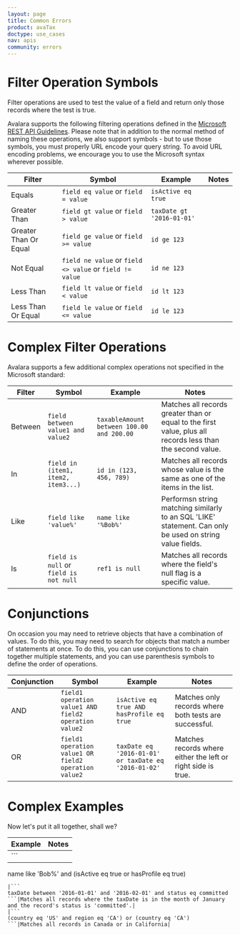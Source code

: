 ```yaml
---
layout: page
title: Common Errors
product: avaTax
doctype: use_cases
nav: apis
community: errors
---
```


# Filter Operation Symbols

Filter operations are used to test the value of a field and return only those records where the test is true.

Avalara supports the following filtering operations defined in the <a href="https://github.com/Microsoft/api-guidelines/blob/master/Guidelines.md#97-filtering">Microsoft REST API Guidelines</a>.  Please note that in addition to the normal method of naming these operations, we also support symbols - but to use those symbols, you must properly URL encode your query string.  To avoid URL encoding problems, we encourage you to use the Microsoft syntax wherever possible.

|Filter|Symbol|Example|Notes|
|---|---|---|---|
|Equals| `field eq value` or `field = value`|`isActive eq true`||
|Greater Than| `field gt value` or `field > value`|`taxDate gt '2016-01-01'`||
|Greater Than Or Equal| `field ge value` or `field >= value`|`id ge 123`||
|Not Equal| `field ne value` or `field <> value` or `field != value`|`id ne 123`||
|Less Than| `field lt value` or `field < value`|`id lt 123`||
|Less Than Or Equal| `field le value` or `field <= value`|`id le 123`||

# Complex Filter Operations

Avalara supports a few additional complex operations not specified in the Microsoft standard:

|Filter|Symbol|Example|Notes|
|---|---|---|---|
|Between|`field between value1 and value2`|`taxableAmount between 100.00 and 200.00`|Matches all records greater than or equal to the first value, plus all records less than the second value.|
|In|`field in (item1, item2, item3...)`|`id in (123, 456, 789)`|Matches all records whose value is the same as one of the items in the list.|
|Like|`field like 'value%'`|`name like '%Bob%'`|Performsn string matching similarly to an SQL 'LIKE' statement.  Can only be used on string value fields.|
|Is|`field is null` or `field is not null`|`ref1 is null`|Matches all records where the field's null flag is a specific value.|

# Conjunctions

On occasion you may need to retrieve objects that have a combination of values.  To do this, you may need to search for objects that match a number of statements at once.  To do this, you can use conjunctions to chain together multiple statements, and you can use parenthesis symbols to define the order of operations.

|Conjunction|Symbol|Example|Notes|
|---|---|---|---|
|AND|`field1 operation value1 AND field2 operation value2`|`isActive eq true AND hasProfile eq true`|Matches only records where both tests are successful.|
|OR|`field1 operation value1 OR field2 operation value2`|`taxDate eq '2016-01-01' or taxDate eq '2016-01-02'`|Matches records where either the left or right side is true.|

# Complex Examples

Now let's put it all together, shall we?

|Example|Notes|
|---|---|
|```
name like 'Bob%' and (isActive eq true or hasProfile eq true)
```|Matches all records where the name begins with the letters 'Bob' and where the isActive flag is true or the hasProfile flag is true.|
|```
taxDate between '2016-01-01' and '2016-02-01' and status eq committed
```|Matches all records where the taxDate is in the month of January and the record's status is 'committed'.|
|```
(country eq 'US' and region eq 'CA') or (country eq 'CA')
```|Matches all records in Canada or in California|
